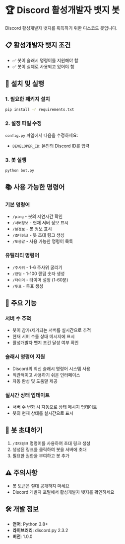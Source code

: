 # 🏆 Discord 활성개발자 뱃지 봇

Discord 활성개발자 뱃지를 획득하기 위한 디스코드 봇입니다.

## 📋 활성개발자 뱃지 조건
- ✅ 봇이 슬래시 명령어를 지원해야 함  
- ✅ 봇이 실제로 사용되고 있어야 함

## 🚀 설치 및 실행

### 1. 필요한 패키지 설치
```bash
pip install -r requirements.txt
```

### 2. 설정 파일 수정
`config.py` 파일에서 다음을 수정하세요:
- `DEVELOPER_ID`: 본인의 Discord ID를 입력

### 3. 봇 실행
```bash
python bot.py
```

## 📚 사용 가능한 명령어

### 기본 명령어
- `/ping` - 봇의 지연시간 확인
- `/서버정보` - 현재 서버 정보 표시
- `/봇정보` - 봇 정보 표시
- `/초대링크` - 봇 초대 링크 생성
- `/도움말` - 사용 가능한 명령어 목록

### 유틸리티 명령어
- `/주사위` - 1-6 주사위 굴리기
- `/랜덤` - 1-100 랜덤 숫자 생성
- `/타이머` - 타이머 설정 (1-60분)
- `/투표` - 투표 생성

## 🔧 주요 기능

### 서버 수 추적
- 봇이 참가/제거되는 서버를 실시간으로 추적
- 현재 서버 수를 상태 메시지에 표시
- 활성개발자 뱃지 조건 달성 여부 확인

### 슬래시 명령어 지원
- Discord의 최신 슬래시 명령어 시스템 사용
- 직관적이고 사용하기 쉬운 인터페이스
- 자동 완성 및 도움말 제공

### 실시간 상태 업데이트
- 서버 수 변화 시 자동으로 상태 메시지 업데이트
- 봇의 현재 상태를 실시간으로 표시

## 🔗 봇 초대하기

1. `/초대링크` 명령어를 사용하여 초대 링크 생성
2. 생성된 링크를 클릭하여 봇을 서버에 초대
3. 필요한 권한을 부여하고 봇 추가

## ⚠️ 주의사항

- 봇 토큰은 절대 공개하지 마세요
- Discord 개발자 포털에서 활성개발자 뱃지를 확인하세요

## 🛠️ 개발 정보

- **언어**: Python 3.8+
- **라이브러리**: discord.py 2.3.2
- **버전**: 1.0.0
